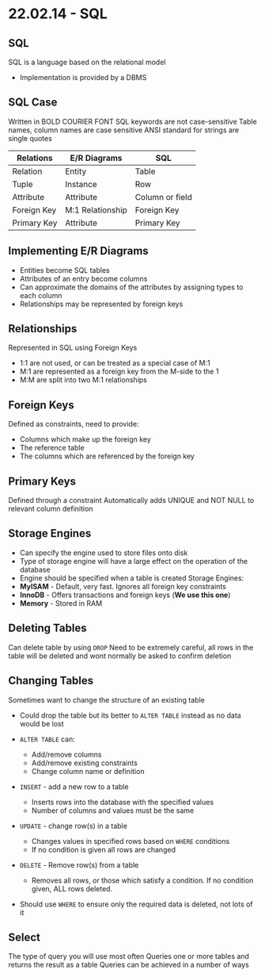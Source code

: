 # 22.02.14 - SQL
## SQL
SQL is a language based on the relational model
- Implementation is provided by a DBMS
## SQL Case
Written in BOLD COURIER FONT
SQL keywords are not case-sensitive
Table names, column names are case sensitive
ANSI standard for strings are single quotes


| Relations | E/R Diagrams | SQL |
|-----------|--------------|-----|
| Relation | Entity | Table |
| Tuple | Instance | Row |
| Attribute | Attribute | Column or field |
| Foreign Key | M:1 Relationship | Foreign Key |
| Primary Key | Attribute | Primary Key |

## Implementing E/R Diagrams
- Entities become SQL tables
- Attributes of an entry become columns
- Can approximate the domains of the attributes by assigning types to each column
- Relationships may be represented by foreign keys

## Relationships
Represented in SQL using Foreign Keys
- 1:1 are not used, or can be treated as a special case of M:1
- M:1 are represented as a foreign key from the M-side to the 1
- M:M are split into two M:1 relationships

## Foreign Keys
Defined as constraints, need to provide:
- Columns which make up the foreign key
- The reference table
- The columns which are referenced by the foreign key

## Primary Keys
Defined through a constraint
Automatically adds UNIQUE and NOT NULL to relevant column definition

## Storage Engines
- Can specify the engine used to store files onto disk
- Type of storage engine will have a large effect on the operation of the database
- Engine should be specified when a table is created
Storage Engines:
- **MyISAM** - Default, very fast. Ignores all foreign key constraints
- **InnoDB** - Offers transactions and foreign keys (**We use this one**)
- **Memory** - Stored in RAM

## Deleting Tables
Can delete table by using `DROP`
Need to be extremely careful, all rows in the table will be deleted and wont normally be asked to confirm deletion

## Changing Tables
Sometimes want to change the structure of an existing table
- Could drop the table but its better to `ALTER TABLE` instead as no data would be lost
- `ALTER TABLE` can:
	-  Add/remove columns
	-  Add/remove existing constraints
	-  Change column name or definition

- `INSERT` - add a new row to a table
	- Inserts rows into the database with the specified values
	- Number of columns and values must be the same
- `UPDATE` - change row(s) in a table
	- Changes values in specified rows based on `WHERE` conditions
	- If no condition is given all rows are changed
- `DELETE` - Remove row(s) from a table
	- Removes all rows, or those which satisfy a condition. If no condition given, ALL rows deleted.
- Should use `WHERE` to ensure only the required data is deleted, not lots of it

## Select
The type of query you will use most often
Queries one or more tables and returns the result as a table
Queries can be achieved in a number of ways